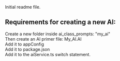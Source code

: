 Initial readme file.

## Requirements for creating a new AI:
Create a new folder inside ai_class_prompts: "my_ai"  
Then create an AI primer file: My_AI.AI  
Add it to appConfig  
Add it to package.json  
Add it to the aiService.ts switch statement.
